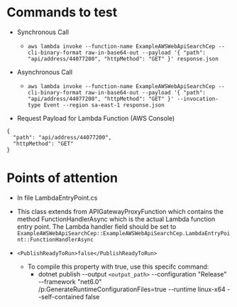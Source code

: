 # Commands to test

- Synchronous Call

  - `aws lambda invoke --function-name ExampleAWSWebApiSearchCep --cli-binary-format raw-in-base64-out --payload '{ "path": "api/address/44077200", "httpMethod": "GET" }' response.json`

- Asynchronous Call

  - `aws lambda invoke --function-name ExampleAWSWebApiSearchCep --cli-binary-format raw-in-base64-out --payload '{ "path": "api/address/44077200", "httpMethod": "GET" }' --invocation-type Event --region sa-east-1 response.json`

- Request Payload for Lambda Function (AWS Console)

```
{
  "path": "api/address/44077200",
  "httpMethod": "GET"
}
```

# Points of attention

- In file LambdaEntryPoint.cs
- This class extends from APIGatewayProxyFunction which contains the method FunctionHandlerAsync which is the actual Lambda function entry point. The Lambda handler field should be set to `ExampleAWSWebApiSearchCep::ExampleAWSWebApiSearchCep.LambdaEntryPoint::FunctionHandlerAsync`

- `<PublishReadyToRun>false</PublishReadyToRun>`
  - To compile this property with true, use this specifc command:
    - dotnet publish --output `<output_path>` --configuration "Release" --framework "net6.0" /p:GenerateRuntimeConfigurationFiles=true --runtime linux-x64 --self-contained false 

```

```
